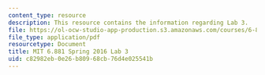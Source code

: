```yaml
---
content_type: resource
description: This resource contains the information regarding Lab 3.
file: https://ol-ocw-studio-app-production.s3.amazonaws.com/courses/6-881-computational-personal-genomics-making-sense-of-complete-genomes-spring-2016/c82982eb0e26b80968cb76d4e025541b_MIT6_881S16_lab3.pdf
file_type: application/pdf
resourcetype: Document
title: MIT 6.881 Spring 2016 Lab 3
uid: c82982eb-0e26-b809-68cb-76d4e025541b
---
```

